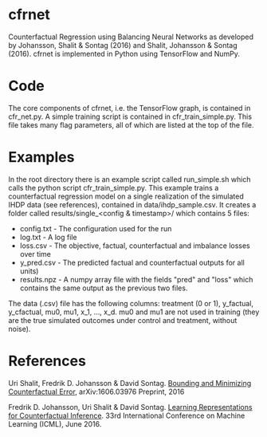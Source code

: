 # cfrnet
Counterfactual Regression using Balancing Neural Networks as developed by Johansson, Shalit & Sontag (2016) and Shalit, Johansson & Sontag (2016). cfrnet is implemented in Python using TensorFlow and NumPy.

# Code

The core components of cfrnet, i.e. the TensorFlow graph, is contained in cfr_net.py.
A simple training script is contained in cfr_train_simple.py. This file takes many flag parameters, all of which are listed at the top of the file. 

# Examples

In the root directory there is an example script called run_simple.sh which calls the python script cfr_train_simple.py. This example trains a counterfactual regression model on a single realization of the simulated IHDP data (see references), contained in data/ihdp_sample.csv. It creates a folder called results/single_\<config & timestamp\>/ which contains 5 files: 

* config.txt - The configuration used for the run
* log.txt - A log file
* loss.csv - The objective, factual, counterfactual and imbalance losses over time
* y_pred.csv - The predicted factual and counterfactual outputs for all units)
* results.npz - A numpy array file with the fields "pred" and "loss" which contains the same output as the previous two files.

The data (.csv) file has the following columns: treatment (0 or 1), y_factual, y_cfactual, mu0, mu1, x_1, …, x_d. 
mu0 and mu1 are not used in training (they are the true simulated outcomes under control and treatment, without noise). 

# References
Uri Shalit, Fredrik D. Johansson & David Sontag. [Bounding and Minimizing Counterfactual Error](https://arxiv.org/abs/1606.03976), arXiv:1606.03976 Preprint, 2016

Fredrik D. Johansson, Uri Shalit &  David Sontag. [Learning Representations for Counterfactual Inference](http://jmlr.org/proceedings/papers/v48/johansson16.pdf). 33rd International Conference on Machine Learning (ICML), June 2016.


